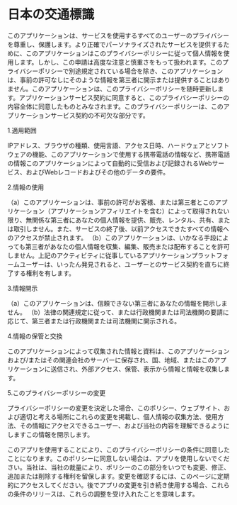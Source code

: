 # 日本の交通標識
このアプリケーションは、サービスを使用するすべてのユーザーのプライバシーを尊重し、保護します。より正確でパーソナライズされたサービスを提供するために、このアプリケーションはこのプライバシーポリシーに従って個人情報を使用します。しかし、この申請は高度な注意と慎重さをもって扱われます。このプライバシーポリシーで別途規定されている場合を除き、このアプリケーションは、事前の許可なしにそのような情報を第三者に開示または提供することはありません。このアプリケーションは、このプライバシーポリシーを随時更新します。アプリケーションサービス契約に同意すると、このプライバシーポリシーの内容全体に同意したものとみなされます。このプライバシーポリシーは、このアプリケーションサービス契約の不可欠な部分です。

1.適用範囲

IPアドレス、ブラウザの種類、使用言語、アクセス日時、ハードウェアとソフトウェアの機能、このアプリケーションで使用する携帯電話の情報など、携帯電話の情報このアプリケーションによって自動的に受信および記録されるWebサービス、およびWebレコードおよびその他のデータの要件。

2.情報の使用

（a）このアプリケーションは、事前の許可がお客様、または第三者とこのアプリケーション（アプリケーションアフィリエイトを含む）によって取得されない限り、無関係な第三者にあなたの個人情報を提供、販売、レンタル、共有、または取引しません。また、サービスの終了後、以前アクセスできたすべての情報へのアクセスが禁止されます。
（b）このアプリケーションは、いかなる手段によっても第三者があなたの個人情報を収集、編集、販売または配布することを許可しません。上記のアクティビティに従事しているアプリケーションプラットフォームユーザーは、いったん発見されると、ユーザーとのサービス契約を直ちに終了する権利を有します。

3.情報開示

（a）このアプリケーションは、信頼できない第三者にあなたの情報を開示しません。
（b）法律の関連規定に従って、または行政機関または司法機関の要請に応じて、第三者または行政機関または司法機関に開示される。

4.情報の保管と交換

このアプリケーションによって収集された情報と資料は、このアプリケーションおよび/またはその関連会社のサーバーに保存され、国、地域、またはこのアプリケーションに送信され、外部アクセス、保管、表示から情報と情報を収集します。

5.このプライバシーポリシーの変更

プライバシーポリシーの変更を決定した場合、このポリシー、ウェブサイト、および適切と考える場所にこれらの変更を掲載し、個人情報の収集方法、使用方法、その情報にアクセスできるユーザー、および当社の内容を理解できるようにしますこの情報を開示します。

このアプリを使用することにより、このプライバシーポリシーの条件に同意したことになります。このポリシーに同意しない場合は、アプリを使用しないでください。当社は、当社の裁量により、ポリシーのこの部分をいつでも変更、修正、追加または削除する権利を留保します。変更を確認するには、このページに定期的にアクセスしてください。後でアプリの変更を引き続き使用する場合、これらの条件のリリースは、これらの調整を受け入れたことを意味します。
